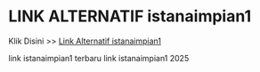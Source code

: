 # LINK ALTERNATIF istanaimpian1

Klik Disini >> <a href="https://linksto.pages.dev/">Link Alternatif istanaimpian1 </a>

link istanaimpian1 terbaru
link istanaimpian1 2025